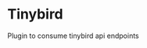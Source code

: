 <!-- This README file is going to be the one displayed on the Grafana.com website for your plugin -->

# Tinybird

Plugin to consume tinybird api endpoints
